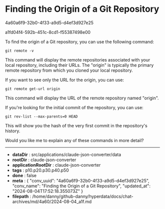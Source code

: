# Finding the Origin of a Git Repository

4a60a6f9-32b0-4f33-a9d5-d4ef3d927e25

a1fd04f4-592b-451c-8cd1-f55387498e00

 To find the origin of a Git repository, you can use the following command:

```
git remote -v
```

This command will display the remote repositories associated with your local repository, including their URLs. The "origin" is typically the primary remote repository from which you cloned your local repository.

If you want to see only the URL for the origin, you can use:

```
git remote get-url origin
```

This command will display the URL of the remote repository named "origin".

If you're looking for the initial commit of the repository, you can use:

```
git rev-list --max-parents=0 HEAD
```

This will show you the hash of the very first commit in the repository's history.

Would you like me to explain any of these commands in more detail?

---

* **dataDir** : src/applications/claude-json-converter/data
* **rootDir** : claude-json-converter
* **applicationRootDir** : claude-json-converter
* **tags** : p10.p20.p30.p40.p50
* **done** : false
* **meta** : {
  "conv_uuid": "4a60a6f9-32b0-4f33-a9d5-d4ef3d927e25",
  "conv_name": "Finding the Origin of a Git Repository",
  "updated_at": "2024-08-04T17:52:18.355073Z"
}
* **filepath** : /home/danny/github-danny/hyperdata/docs/chat-archives/md/4a60/2024-08-04_a1f.md